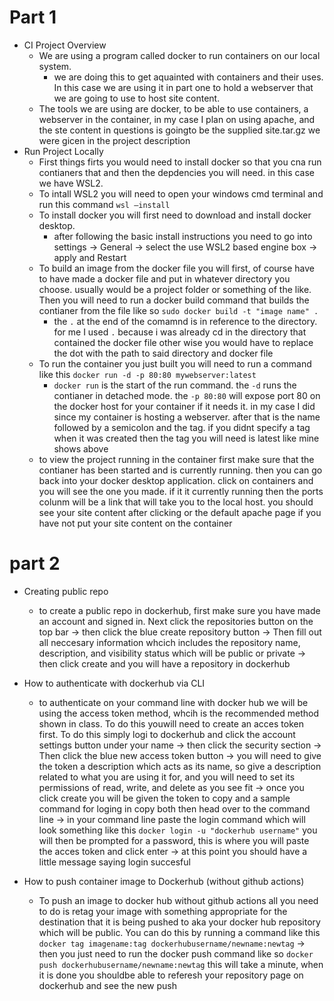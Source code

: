 # Part 1

-  CI Project Overview
	* We are using a program called docker to run containers on our local system.
		* we are doing this to get aquainted with containers and their uses. In this case we are using it in part one to hold a webserver that we are going to use to host site content.
	* The tools we are using are docker, to be able to use containers, a webserver in the container, in my case I plan on using apache, and the ste content in questions is goingto be the supplied site.tar.gz we were gicen in the project description
- Run Project Locally
	* First things firts you would need to install docker so that you cna run contianers that and then the depdencies you will need. in this case we have WSL2.
	* To intall WSL2 you will need to open your windows cmd terminal and run this command `wsl –install`
	* To install docker you will first need to download and install docker desktop.
		* after following the basic install instructions you need to go into settings -> General -> select the use WSL2 based engine box -> apply and Restart
	* To build an image from the docker file you will first, of course have to have made a docker file and put in whatever directory you choose. usually would be a project folder or something of the like. Then you will need to run a docker build command that builds the contianer from the file like so `sudo docker build -t "image name" .`
		* the `.` at the end of the comamnd is in reference to the directory. for me I used `.` because i was already cd in the directory that contained the docker file other wise you would have to replace the dot with the path to said directory and docker file
	* To run the container you just built you will need to run a command like this `docker run -d -p 80:80 mywebserver:latest`
		* `docker run` is the start of the run command. the `-d` runs the contianer in detached mode. the `-p 80:80` will expose port 80 on the docker host for your container if it needs it. in my case I did since my container is hosting a webserver. after that is the name followed by a semicolon and the tag. if you didnt specify a tag when it was created then the tag you will need is latest like mine shows above
	* to view the project running in the container first make sure that the contianer has been started and is currently running. then you can go back into your docker desktop application. click on containers and you will see the one you made. if it it currently running then the ports colunm will be a link that will take you to the local host. you should see your site content after clicking or the default apache page if you have not put your site content on the container

# part 2

- Creating public repo
	* to create a public repo in dockerhub, first make sure you have made an account and signed in. Next click the repositories button on the top bar -> then click the blue create repository button -> Then fill out all neccesary information whcich includes the repository name, description, and visibility status which will be public or private -> then click create and you will have a repository in dockerhub

- How to authenticate with dockerhub via CLI
	* to authenticate on your command line with docker hub we will be using the access token method, whcih is the recommended method shown in class. To do this youwill need to create an acces token first. To do this simply logi to dockerhub and click the account settings button under your name -> then click the security section -> Then click the blue new access token button -> you will need to give the token a description which acts as its name, so give a description related to what you are using it for, and you will need to set its permissions of read, write, and delete as you see fit -> once you click create you will be given the token to copy and a sample command for loging in copy both then head over to the command line -> in your command line paste the login command which will look something like this `docker login -u "dockerhub username"` you will then be prompted for a password, this is where you will paste the acces token and click enter -> at this point you should have a little message saying login succesful

- How to push container image to Dockerhub (without github actions)
	* To push an image to docker hub without github actions all you need to do is retag your image with something appropriate for the destination that it is being pushed to aka your docker hub repository which will be public. You can do this by running a command like this `docker tag imagename:tag dockerhubusername/newname:newtag` -> then you just need to run the docker push command like so `docker push dockerhubusername/newname:newtag` this will take a minute, when it is done you shouldbe able to referesh your repository page on dockerhub and see the new push
